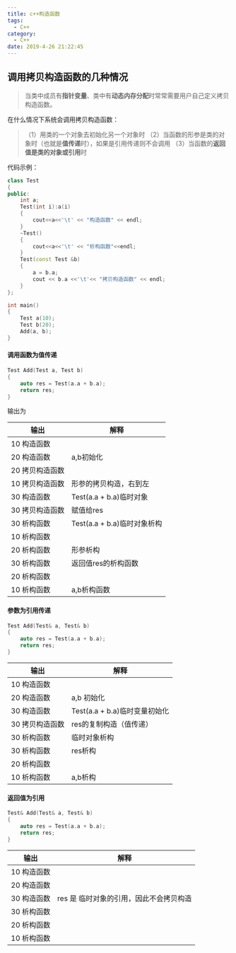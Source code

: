 ```yaml
---
title: c++构造函数
tags:
  - C++
category:
  - C++
date: 2019-4-26 21:22:45
---
```



## 调用拷贝构造函数的几种情况

> 当类中成员有**指针变量**、类中有**动态内存分配**时常常需要用户自己定义拷贝构造函数。

在什么情况下系统会调用拷贝构造函数：
>（1）用类的一个对象去初始化另一个对象时
（2）当函数的形参是类的对象时（也就是**值传递**时），如果是引用传递则不会调用
（3）当函数的**返回值是类的对象或引用**时

代码示例：
```C++
class Test
{
public:
	int a;
	Test(int i):a(i)
	{
		cout<<a<<'\t' << "构造函数" << endl;
	}
	~Test()
	{
		cout<<a<<'\t' << "析构函数"<<endl;
	}
	Test(const Test &b)
	{
		a = b.a;
		cout << b.a <<'\t'<< "拷贝构造函数" << endl;
	}
};

int main()
{
	Test a(10);
	Test b(20);
	Add(a, b);
}
```

#### 调用函数为值传递
```cpp
Test Add(Test a, Test b)
{
	auto res = Test(a.a + b.a);
	return res;
}
```
输出为

输出|解释
--|--
10      构造函数|
20      构造函数 |a,b初始化
20      拷贝构造函数|
10      拷贝构造函数|形参的拷贝构造，右到左
30      构造函数 |Test(a.a + b.a)临时对象
30      拷贝构造函数| 赋值给res
30      析构函数 |Test(a.a + b.a)临时对象析构
10      析构函数|
20      析构函数|形参析构
30      析构函数|返回值res的析构函数
20      析构函数|
10      析构函数|a,b析构函数

#### 参数为引用传递
```cpp
Test Add(Test& a, Test& b)
{
	auto res = Test(a.a + b.a);
	return res;
}
```

输出|解释
--|--
10      构造函数|
20      构造函数|a,b 初始化
30      构造函数|Test(a.a + b.a)临时变量初始化
30      拷贝构造函数|res的复制构造（值传递）
30      析构函数|临时对象析构
30      析构函数|res析构
20      析构函数|
10      析构函数|a,b析构

#### 返回值为引用

```cpp
Test& Add(Test& a, Test& b)
{
	auto res = Test(a.a + b.a);
	return res;
}
```

输出|解释
--|--
10      构造函数|
20      构造函数|
30      构造函数|res 是 临时对象的引用，因此不会拷贝构造
30      析构函数|
20      析构函数|
10      析构函数|